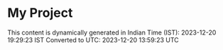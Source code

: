 # My Project

This content is dynamically generated in Indian Time (IST): 2023-12-20 19:29:23 IST
Converted to UTC: 2023-12-20 13:59:23 UTC
